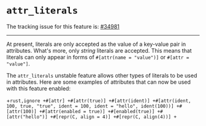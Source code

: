 # `attr_literals`

The tracking issue for this feature is: [#34981]

[#34981]: https://github.com/rust-lang/rust/issues/34981

------------------------

At present, literals are only accepted as the value of a key-value pair in
attributes. What's more, only _string_ literals are accepted. This means that
literals can only appear in forms of `#[attr(name = "value")]` or
`#[attr = "value"]`.

The `attr_literals` unstable feature allows other types of literals to be used
in attributes. Here are some examples of attributes that can now be used with
this feature enabled:

+```rust,ignore
+#[attr]
+#[attr(true)]
+#[attr(ident)]
+#[attr(ident, 100, true, "true", ident = 100, ident = "hello", ident(100))]
+#[attr(100)]
+#[attr(enabled = true)]
+#[enabled(true)]
+#[attr("hello")]
+#[repr(C, align = 4)]
+#[repr(C, align(4))]
+```

